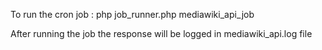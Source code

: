 To run the cron job : php job_runner.php mediawiki_api_job

After running the job the response will be logged in mediawiki_api.log file
